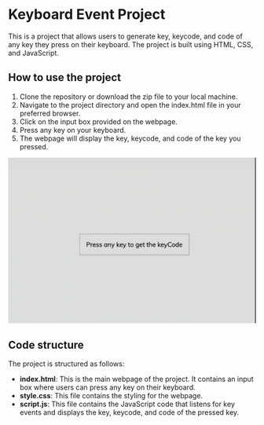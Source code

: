 # Keyboard Event Project

This is a project that allows users to generate key, keycode, and code of any key they press on their keyboard. The project is built using HTML, CSS, and JavaScript.

## How to use the project

1. Clone the repository or download the zip file to your local machine.
2. Navigate to the project directory and open the index.html file in your preferred browser.
3. Click on the input box provided on the webpage.
4. Press any key on your keyboard.
5. The webpage will display the key, keycode, and code of the key you pressed.

![Demo](./asset/keyCode-demo.gif)

## Code structure

The project is structured as follows:

- **index.html**: This is the main webpage of the project. It contains an input box where users can press any key on their keyboard.
- **style.css**: This file contains the styling for the webpage.
- **script.js**: This file contains the JavaScript code that listens for key events and displays the key, keycode, and code of the pressed key.
